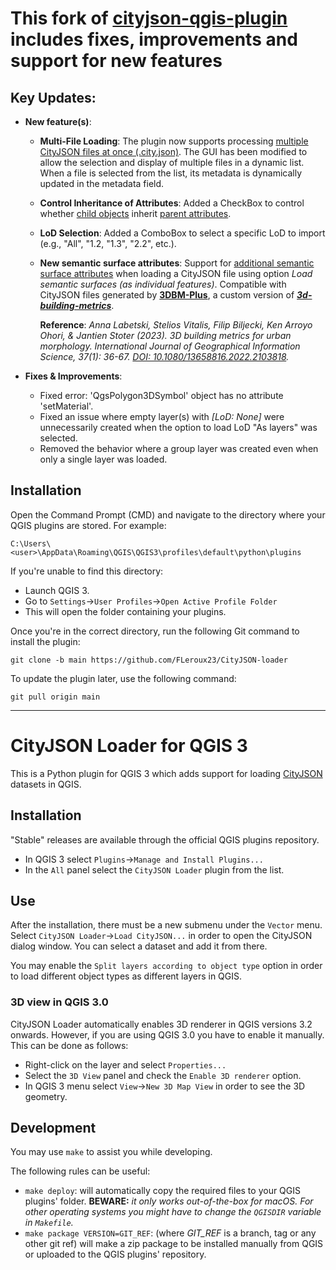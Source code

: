 # This fork of <ins>**cityjson-qgis-plugin**</ins> includes fixes, improvements and support for new features

## Key Updates:
- **New feature(s)**:
     - **Multi-File Loading**: The plugin now supports processing <ins>multiple CityJSON files at once (.city.json)</ins>. The GUI has been modified to allow the selection and display of multiple files in a dynamic list. When a file is selected from the list, its metadata is dynamically updated in the metadata field.
     - **Control Inheritance of Attributes**: Added a CheckBox to control whether <ins>child objects</ins> inherit <ins>parent attributes</ins>.
     - **LoD Selection**: Added a ComboBox to select a specific LoD to import (e.g., "All", "1.2, "1.3", "2.2", etc.).
     - **New semantic surface attributes**: Support for <ins>additional semantic surface attributes</ins> when loading a CityJSON file using option *Load semantic surfaces (as individual features)*.
       Compatible with CityJSON files generated by [**3DBM-Plus**](https://github.com/FLeroux23/3DBM-Plus), a custom version of [***3d-building-metrics***](https://github.com/tudelft3d/3d-building-metrics).

       **Reference**: *Anna Labetski, Stelios Vitalis, Filip Biljecki, Ken Arroyo Ohori, & Jantien Stoter (2023). 3D building metrics for urban morphology. International Journal of Geographical Information Science, 37(1): 36-67. [DOI: 10.1080/13658816.2022.2103818](https://doi.org/10.1080/13658816.2022.2103818).*

- **Fixes & Improvements**:
     - Fixed error: 'QgsPolygon3DSymbol' object has no attribute 'setMaterial'.
     - Fixed an issue where empty layer(s) with *[LoD: None]* were unnecessarily created when the option to load LoD "As layers" was selected.
     - Removed the behavior where a group layer was created even when only a single layer was loaded.

## Installation
Open the Command Prompt (CMD) and navigate to the directory where your QGIS plugins are stored. For example:
```
C:\Users\<user>\AppData\Roaming\QGIS\QGIS3\profiles\default\python\plugins
```
If you're unable to find this directory:
- Launch QGIS 3.
- Go to `Settings`->`User Profiles`->`Open Active Profile Folder`
- This will open the folder containing your plugins.

Once you're in the correct directory, run the following Git command to install the plugin:
```
git clone -b main https://github.com/FLeroux23/CityJSON-loader
```
To update the plugin later, use the following command:
```
git pull origin main
```
___
# CityJSON Loader for QGIS 3

This is a Python plugin for QGIS 3 which adds support for loading [CityJSON](http://www.cityjson.org) datasets in QGIS.

## Installation

"Stable" releases are available through the official QGIS plugins repository.

* In QGIS 3 select `Plugins`->`Manage and Install Plugins...`
* In the `All` panel select the `CityJSON Loader` plugin from the list.

## Use

After the installation, there must be a new submenu under the `Vector` menu. Select `CityJSON Loader`->`Load CityJSON...` in order to open the CityJSON dialog window. You can select a dataset and add it from there.

You may enable the `Split layers according to object type` option in order to load different object types as different layers in QGIS.

### 3D view in QGIS 3.0

CityJSON Loader automatically enables 3D renderer in QGIS versions 3.2 onwards.
However, if you are using QGIS 3.0 you have to enable it manually.
This can be done as follows:
* Right-click on the layer and select `Properties...`
* Select the `3D View` panel and check the `Enable 3D renderer` option.
* In QGIS 3 menu select `View`->`New 3D Map View` in order to see the 3D geometry.

## Development

You may use `make` to assist you while developing.

The following rules can be useful:
* `make deploy`: will automatically copy the required files to your QGIS plugins' folder. **BEWARE:** *it only works out-of-the-box for macOS. For other operating systems you might have to change the `QGISDIR` variable in `Makefile`.*
* `make package VERSION=GIT_REF`: (where *GIT_REF* is a branch, tag or any other git ref) will make a zip package to be installed manually from QGIS or uploaded to the QGIS plugins' repository.
